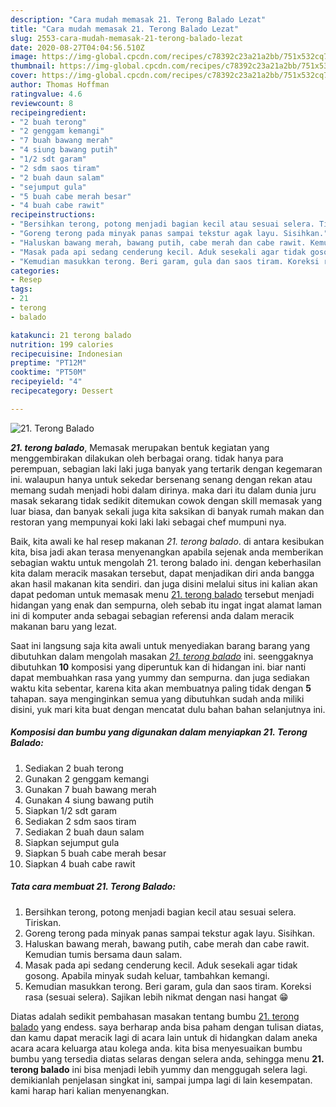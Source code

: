 ```yaml
---
description: "Cara mudah memasak 21. Terong Balado Lezat"
title: "Cara mudah memasak 21. Terong Balado Lezat"
slug: 2553-cara-mudah-memasak-21-terong-balado-lezat
date: 2020-08-27T04:04:56.510Z
image: https://img-global.cpcdn.com/recipes/c78392c23a21a2bb/751x532cq70/21-terong-balado-foto-resep-utama.jpg
thumbnail: https://img-global.cpcdn.com/recipes/c78392c23a21a2bb/751x532cq70/21-terong-balado-foto-resep-utama.jpg
cover: https://img-global.cpcdn.com/recipes/c78392c23a21a2bb/751x532cq70/21-terong-balado-foto-resep-utama.jpg
author: Thomas Hoffman
ratingvalue: 4.6
reviewcount: 8
recipeingredient:
- "2 buah terong"
- "2 genggam kemangi"
- "7 buah bawang merah"
- "4 siung bawang putih"
- "1/2 sdt garam"
- "2 sdm saos tiram"
- "2 buah daun salam"
- "sejumput gula"
- "5 buah cabe merah besar"
- "4 buah cabe rawit"
recipeinstructions:
- "Bersihkan terong, potong menjadi bagian kecil atau sesuai selera. Tiriskan."
- "Goreng terong pada minyak panas sampai tekstur agak layu. Sisihkan."
- "Haluskan bawang merah, bawang putih, cabe merah dan cabe rawit. Kemudian tumis bersama daun salam."
- "Masak pada api sedang cenderung kecil. Aduk sesekali agar tidak gosong. Apabila minyak sudah keluar, tambahkan kemangi."
- "Kemudian masukkan terong. Beri garam, gula dan saos tiram. Koreksi rasa (sesuai selera). Sajikan lebih nikmat dengan nasi hangat 😁"
categories:
- Resep
tags:
- 21
- terong
- balado

katakunci: 21 terong balado 
nutrition: 199 calories
recipecuisine: Indonesian
preptime: "PT12M"
cooktime: "PT50M"
recipeyield: "4"
recipecategory: Dessert

---
```



![21. Terong Balado](https://img-global.cpcdn.com/recipes/c78392c23a21a2bb/751x532cq70/21-terong-balado-foto-resep-utama.jpg)

<b><i>21. terong balado</i></b>, Memasak merupakan bentuk kegiatan yang menggembirakan dilakukan oleh berbagai orang. tidak hanya para perempuan, sebagian laki laki juga banyak yang tertarik dengan kegemaran ini. walaupun hanya untuk sekedar bersenang senang dengan rekan atau memang sudah menjadi hobi dalam dirinya. maka dari itu dalam dunia juru masak sekarang tidak sedikit ditemukan cowok dengan skill memasak yang luar biasa, dan banyak sekali juga kita saksikan di banyak rumah makan dan restoran yang mempunyai koki laki laki sebagai chef mumpuni nya.

Baik, kita awali ke hal resep makanan <i>21. terong balado</i>. di antara kesibukan kita, bisa jadi akan terasa menyenangkan apabila sejenak anda memberikan sebagian waktu untuk mengolah 21. terong balado ini. dengan keberhasilan kita dalam meracik masakan tersebut, dapat menjadikan diri anda bangga akan hasil makanan kita sendiri. dan juga disini melalui situs ini kalian akan dapat pedoman untuk memasak menu <u>21. terong balado</u> tersebut menjadi hidangan yang enak dan sempurna, oleh sebab itu ingat ingat alamat laman ini di komputer anda sebagai sebagian referensi anda dalam meracik makanan baru yang lezat.




Saat ini langsung saja kita awali untuk menyediakan barang barang yang dibutuhkan dalam mengolah masakan <u><i>21. terong balado</i></u> ini. seenggaknya dibutuhkan <b>10</b> komposisi yang diperuntuk kan di hidangan ini. biar nanti dapat membuahkan rasa yang yummy dan sempurna. dan juga sediakan waktu kita sebentar, karena kita akan membuatnya paling tidak dengan <b>5</b> tahapan. saya menginginkan semua yang dibutuhkan sudah anda miliki disini, yuk mari kita buat dengan mencatat dulu bahan bahan selanjutnya ini.

<!--inarticleads1-->

##### Komposisi dan bumbu yang digunakan dalam menyiapkan 21. Terong Balado:

1. Sediakan 2 buah terong
1. Gunakan 2 genggam kemangi
1. Gunakan 7 buah bawang merah
1. Gunakan 4 siung bawang putih
1. Siapkan 1/2 sdt garam
1. Sediakan 2 sdm saos tiram
1. Sediakan 2 buah daun salam
1. Siapkan sejumput gula
1. Siapkan 5 buah cabe merah besar
1. Siapkan 4 buah cabe rawit




<!--inarticleads2-->

##### Tata cara membuat 21. Terong Balado:

1. Bersihkan terong, potong menjadi bagian kecil atau sesuai selera. Tiriskan.
1. Goreng terong pada minyak panas sampai tekstur agak layu. Sisihkan.
1. Haluskan bawang merah, bawang putih, cabe merah dan cabe rawit. Kemudian tumis bersama daun salam.
1. Masak pada api sedang cenderung kecil. Aduk sesekali agar tidak gosong. Apabila minyak sudah keluar, tambahkan kemangi.
1. Kemudian masukkan terong. Beri garam, gula dan saos tiram. Koreksi rasa (sesuai selera). Sajikan lebih nikmat dengan nasi hangat 😁




Diatas adalah sedikit pembahasan masakan tentang bumbu <u>21. terong balado</u> yang endess. saya berharap anda bisa paham dengan tulisan diatas, dan kamu dapat meracik lagi di acara lain untuk di hidangkan dalam aneka acara acara keluarga atau kolega anda. kita bisa menyesuaikan bumbu bumbu yang tersedia diatas selaras dengan selera anda, sehingga menu <b>21. terong balado</b> ini bisa menjadi lebih yummy dan menggugah selera lagi. demikianlah penjelasan singkat ini, sampai jumpa lagi di lain kesempatan. kami harap hari kalian menyenangkan.

